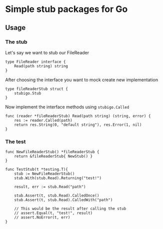 # Simple stub packages for Go

## Usage
### The stub
Let's say we want to stub our FileReader
```golang
type FileReader interface {
    Read(path string) string
}    
``` 
After choosing the interface you want to mock create new implementation
```golang
type fileReaderStub struct {
    stubigo.Stub
}
```
Now implement the interface methods using `stubigo.Called`
```golang
func (reader *fileReaderStub) Read(path string) (string, error) {
    res := reader.Called(path)
    return res.String(0, "default string"), res.Error(1, nil)
}
```
### The test

```golang
func NewFileReaderStub() *fileReaderStub {
    return &fileReaderStub{ NewStub() }
}

func TestStub(t *testing.T){
    stub := NewFileReaderStub()
    stub.With(stub.Read).Returning("test!")

    result, err := stub.Read("path")

    stub.Assert(t, stub.Read).CalledOnce()
    stub.Assert(t, stub.Read).CalledWith("path")

    // This would be the result after calling the stub 
    // assert.Equal(t, "test!", result)
    // assert.NoError(t, err)
}
```